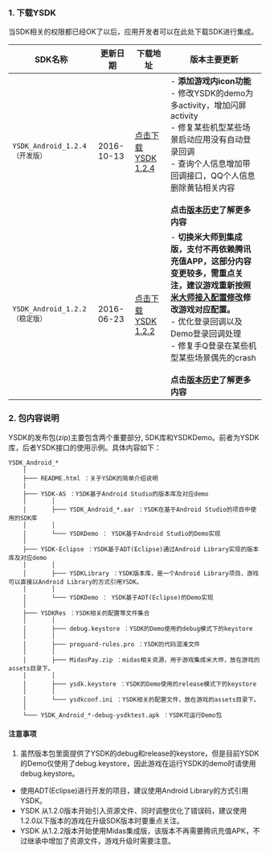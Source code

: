 ### 1. 下载YSDK

当SDK相关的权限都已经OK了以后，应用开发者可以在此处下载SDK进行集成。

| SDK名称 | 更新日期 | 下载地址 | 版本主要更新 | 
| ------------- |-------------|-------------|-------------|
| `YSDK_Android_1.2.4（开发版）` | 2016-10-13 | [点击下载 YSDK 1.2.4](http://wiki.open.qq.com/wiki/YSDK%E4%B8%8B%E8%BD%BD)| - **添加游戏内icon功能**<BR> - 修改YSDK的demo为多activity，增加闪屏activity<BR> - 修复某些机型某些场景启动应用没有自动登录回调<BR> - 查询个人信息增加带回调接口，QQ个人信息删除黄钻相关内容<BR><BR>**点击[版本历史]()了解更多内容**|
| `YSDK_Android_1.2.2（稳定版）` | 2016-06-23 | [点击下载 YSDK 1.2.2](http://wiki.open.qq.com/wiki/YSDK%E4%B8%8B%E8%BD%BD)| - **切换米大师到集成版，支付不再依赖腾讯充值APP，这部分内容变更较多，需重点关注，建议游戏重新按照[米大师接入配置修改]()修改游戏对应配置。**<BR>- 优化登录回调以及Demo登录回调处理<BR>- 修复手Q登录在某些机型某些场景偶先的crash<BR><BR>**点击[版本历史]()了解更多内容**|



### 2. 包内容说明

YSDK的发布包(zip)主要包含两个重要部分, SDK库和YSDKDemo。前者为YSDK库，后者YSDK接口的使用示例。具体内容如下：

	YSDK_Android_*
	    │
	    ├─── README.html ：关于YSDK的简单介绍说明
	    |
	    ├─── YSDK-AS ：YSDK基于Android Studio的版本库及对应demo
	    │		│
	    │		├─── YSDK_Android_*.aar ：YSDK在基于Android Studio的项目中使用的SDK库
	    │		│
	    │		└─── YSDKDemo ： YSDK基于Android Studio的Demo实现
	    │
	    ├─── YSDK-Eclipse ：YSDK基于ADT(Eclipse)通过Android Library实现的版本库及对应demo
	    │		│
	    │		├─── YSDKLibrary ：YSDK版本库，是一个Android Library项目，游戏可以直接以Android Library的方式引用YSDK。
	    │		│
	    │		└─── YSDKDemo ： YSDK基于ADT(Eclipse)的Demo实现
	    │
	    ├─── YSDKRes ：YSDK相关的配置等文件集合
	    │		│
	    │		├─── debug.keystore ：YSDK的Demo使用的debug模式下的keystore
	    │		│
	    │		├─── proguard-rules.pro ：YSDK的代码混淆文件
	    │		│
	    │		├─── MidasPay.zip ：midas相关资源，用于游戏集成米大师，放在游戏的assets目录下。
	    │		│
	    │		├─── ysdk.keystore ：YSDK的Demo使用的release模式下的keystore
	    │		│
	    │		└─── ysdkconf.ini ：YSDK相关的配置文件，放在游戏的assets目录下。
	    │
	    └─── YSDK_Android_*-debug-ysdktest.apk ：YSDK可运行Demo包

#### 注意事项

1. 虽然版本包里面提供了YSDK的debug和release的keystore，但是目前YSDK的Demo仅使用了debug.keystore，因此游戏在运行YSDK的demo时请使用debug.keystore。
- 使用ADT(Eclipse)进行开发的项目，建议使用Android Library的方式引用YSDK。
- YSDK 从1.2.0版本开始引入资源文件、同时调整优化了错误码，建议使用1.2.0以下版本的游戏在升级SDK版本时要重点关注。
- YSDK 从1.2.2版本开始使用Midas集成版，该版本不再需要腾讯充值APK，不过继承中增加了资源文件，游戏升级时需要注意。
